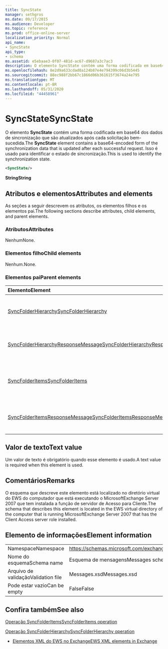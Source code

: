 ```yaml
---
title: SyncState
manager: sethgros
ms.date: 09/17/2015
ms.audience: Developer
ms.topic: reference
ms.prod: office-online-server
localization_priority: Normal
api_name:
- SyncState
api_type:
- schema
ms.assetid: e5ebaae3-0f07-481d-ac67-d9687a3c7ac3
description: O elemento SyncState contém uma forma codificada em base64 dos dados de sincronização que são atualizados após cada solicitação bem-sucedida. Isso é usado para identificar o estado de sincronização.
ms.openlocfilehash: 8e2d9a633cdad0a124b87e4e794399c06d3b5445
ms.sourcegitcommit: 88ec988f2bb67c1866d06b361615f3674a24e795
ms.translationtype: MT
ms.contentlocale: pt-BR
ms.lasthandoff: 05/31/2020
ms.locfileid: "44458961"
---
```

# <a name="syncstate"></a><span data-ttu-id="ce634-104">SyncState</span><span class="sxs-lookup"><span data-stu-id="ce634-104">SyncState</span></span>

<span data-ttu-id="ce634-105">O elemento **SyncState** contém uma forma codificada em base64 dos dados de sincronização que são atualizados após cada solicitação bem-sucedida.</span><span class="sxs-lookup"><span data-stu-id="ce634-105">The **SyncState** element contains a base64-encoded form of the synchronization data that is updated after each successful request.</span></span> <span data-ttu-id="ce634-106">Isso é usado para identificar o estado de sincronização.</span><span class="sxs-lookup"><span data-stu-id="ce634-106">This is used to identify the synchronization state.</span></span> 
  
```xml
<SyncState/>
```

 <span data-ttu-id="ce634-107">**String**</span><span class="sxs-lookup"><span data-stu-id="ce634-107">**String**</span></span>
## <a name="attributes-and-elements"></a><span data-ttu-id="ce634-108">Atributos e elementos</span><span class="sxs-lookup"><span data-stu-id="ce634-108">Attributes and elements</span></span>

<span data-ttu-id="ce634-109">As seções a seguir descrevem os atributos, os elementos filhos e os elementos pai.</span><span class="sxs-lookup"><span data-stu-id="ce634-109">The following sections describe attributes, child elements, and parent elements.</span></span>
  
### <a name="attributes"></a><span data-ttu-id="ce634-110">Atributos</span><span class="sxs-lookup"><span data-stu-id="ce634-110">Attributes</span></span>

<span data-ttu-id="ce634-111">Nenhum</span><span class="sxs-lookup"><span data-stu-id="ce634-111">None.</span></span>
  
### <a name="child-elements"></a><span data-ttu-id="ce634-112">Elementos filho</span><span class="sxs-lookup"><span data-stu-id="ce634-112">Child elements</span></span>

<span data-ttu-id="ce634-113">Nenhum.</span><span class="sxs-lookup"><span data-stu-id="ce634-113">None.</span></span>
  
### <a name="parent-elements"></a><span data-ttu-id="ce634-114">Elementos pai</span><span class="sxs-lookup"><span data-stu-id="ce634-114">Parent elements</span></span>

|<span data-ttu-id="ce634-115">**Elemento**</span><span class="sxs-lookup"><span data-stu-id="ce634-115">**Element**</span></span>|<span data-ttu-id="ce634-116">**Descrição**</span><span class="sxs-lookup"><span data-stu-id="ce634-116">**Description**</span></span>|
|:-----|:-----|
|[<span data-ttu-id="ce634-117">SyncFolderHierarchy</span><span class="sxs-lookup"><span data-stu-id="ce634-117">SyncFolderHierarchy</span></span>](syncfolderhierarchy.md) <br/> |<span data-ttu-id="ce634-118">Define uma solicitação para sincronizar uma hierarquia de pastas em um cliente.</span><span class="sxs-lookup"><span data-stu-id="ce634-118">Defines a request to synchronize a folder hierarchy on a client.</span></span>  <br/> |
|[<span data-ttu-id="ce634-119">SyncFolderHierarchyResponseMessage</span><span class="sxs-lookup"><span data-stu-id="ce634-119">SyncFolderHierarchyResponseMessage</span></span>](syncfolderhierarchyresponsemessage.md) <br/> |<span data-ttu-id="ce634-120">Contém o status e o resultado de uma solicitação SyncFolderHierarchy.</span><span class="sxs-lookup"><span data-stu-id="ce634-120">Contains the status and result of a SyncFolderHierarchy request.</span></span>  <br/> |
|[<span data-ttu-id="ce634-121">SyncFolderItems</span><span class="sxs-lookup"><span data-stu-id="ce634-121">SyncFolderItems</span></span>](syncfolderitems.md) <br/> |<span data-ttu-id="ce634-122">Define uma solicitação para sincronizar itens em uma pasta do repositório do Exchange.</span><span class="sxs-lookup"><span data-stu-id="ce634-122">Defines a request to synchronize items in an Exchange store folder.</span></span>  <br/> |
|[<span data-ttu-id="ce634-123">SyncFolderItemsResponseMessage</span><span class="sxs-lookup"><span data-stu-id="ce634-123">SyncFolderItemsResponseMessage</span></span>](syncfolderitemsresponsemessage.md) <br/> |<span data-ttu-id="ce634-124">Contém o status e o resultado de uma solicitação SyncFolderItems.</span><span class="sxs-lookup"><span data-stu-id="ce634-124">Contains the status and result of a SyncFolderItems request.</span></span>  <br/> |
   
## <a name="text-value"></a><span data-ttu-id="ce634-125">Valor de texto</span><span class="sxs-lookup"><span data-stu-id="ce634-125">Text value</span></span>

<span data-ttu-id="ce634-126">Um valor de texto é obrigatório quando esse elemento é usado.</span><span class="sxs-lookup"><span data-stu-id="ce634-126">A text value is required when this element is used.</span></span>
  
## <a name="remarks"></a><span data-ttu-id="ce634-127">Comentários</span><span class="sxs-lookup"><span data-stu-id="ce634-127">Remarks</span></span>

<span data-ttu-id="ce634-128">O esquema que descreve este elemento está localizado no diretório virtual do EWS do computador que está executando o MicrosoftExchange Server 2007 que tem instalada a função de servidor de Acesso para Cliente.</span><span class="sxs-lookup"><span data-stu-id="ce634-128">The schema that describes this element is located in the EWS virtual directory of the computer that is running MicrosoftExchange Server 2007 that has the Client Access server role installed.</span></span>
  
## <a name="element-information"></a><span data-ttu-id="ce634-129">Elemento de informações</span><span class="sxs-lookup"><span data-stu-id="ce634-129">Element information</span></span>

|||
|:-----|:-----|
|<span data-ttu-id="ce634-130">Namespace</span><span class="sxs-lookup"><span data-stu-id="ce634-130">Namespace</span></span>  <br/> |https://schemas.microsoft.com/exchange/services/2006/messages  <br/> |
|<span data-ttu-id="ce634-131">Nome do esquema</span><span class="sxs-lookup"><span data-stu-id="ce634-131">Schema name</span></span>  <br/> |<span data-ttu-id="ce634-132">Esquema de mensagens</span><span class="sxs-lookup"><span data-stu-id="ce634-132">Messages schema</span></span>  <br/> |
|<span data-ttu-id="ce634-133">Arquivo de validação</span><span class="sxs-lookup"><span data-stu-id="ce634-133">Validation file</span></span>  <br/> |<span data-ttu-id="ce634-134">Messages.xsd</span><span class="sxs-lookup"><span data-stu-id="ce634-134">Messages.xsd</span></span>  <br/> |
|<span data-ttu-id="ce634-135">Pode estar vazio</span><span class="sxs-lookup"><span data-stu-id="ce634-135">Can be empty</span></span>  <br/> |<span data-ttu-id="ce634-136">False</span><span class="sxs-lookup"><span data-stu-id="ce634-136">False</span></span>  <br/> |
   
## <a name="see-also"></a><span data-ttu-id="ce634-137">Confira também</span><span class="sxs-lookup"><span data-stu-id="ce634-137">See also</span></span>



[<span data-ttu-id="ce634-138">Operação SyncFolderItems</span><span class="sxs-lookup"><span data-stu-id="ce634-138">SyncFolderItems operation</span></span>](syncfolderitems-operation.md)
  
[<span data-ttu-id="ce634-139">Operação SyncFolderHierarchy</span><span class="sxs-lookup"><span data-stu-id="ce634-139">SyncFolderHierarchy operation</span></span>](syncfolderhierarchy-operation.md)


- [<span data-ttu-id="ce634-140">Elementos XML do EWS no Exchange</span><span class="sxs-lookup"><span data-stu-id="ce634-140">EWS XML elements in Exchange</span></span>](ews-xml-elements-in-exchange.md)

